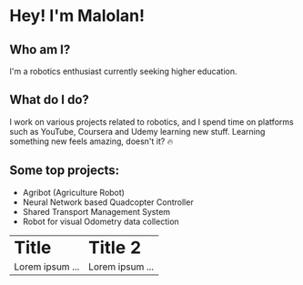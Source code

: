 # Hey! I'm Malolan!

## Who am I?

I'm a robotics enthusiast currently seeking higher education.

## What do I do?

I work on various projects related to robotics, and I spend time on platforms such as YouTube, Coursera and Udemy learning new stuff. Learning something new feels amazing, doesn't it? 🔥

## Some top projects:

- Agribot (Agriculture Robot)
- Neural Network based Quadcopter Controller
- Shared Transport Management System
- Robot for visual Odometry data collection

<table border="0">
 <tr>
    <td><b style="font-size:30px">Title</b></td>
    <td><b style="font-size:30px">Title 2</b></td>
 </tr>
 <tr>
    <td>Lorem ipsum ...</td>
    <td>Lorem ipsum ...</td>
 </tr>
</table>